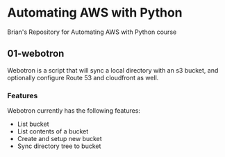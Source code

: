 # Automating AWS with Python
Brian's Repository for Automating AWS with Python course

## 01-webotron

Webotron is a script that will sync a local directory with an s3 bucket, and optionally configure Route 53 and cloudfront as well.

### Features

Webotron currently has the following features:

- List bucket
- List contents of a bucket
- Create and setup new bucket
- Sync directory tree to bucket
